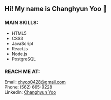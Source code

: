 ## Hi! My name is Changhyun Yoo 👋

<!--
**chang-yoo/chang-yoo** is a ✨ _special_ ✨ repository because its `README.md` (this file) appears on your GitHub profile.

Here are some ideas to get you started:

- 🔭 I’m currently working on ...
- 🌱 I’m currently learning ...
- 👯 I’m looking to collaborate on ...
- 🤔 I’m looking for help with ...
- 💬 Ask me about ...
- 📫 How to reach me: ...
- 😄 Pronouns: ...
- ⚡ Fun fact: ...
-->
### MAIN SKILLS:
  - HTML5
  - CSS3
  - JavaScript
  - React.js
  - Node.js
  - PostgreSQL

### REACH ME AT:
Email: chyoo0428@gmail.com
<br/>
Phone: (562) 665-9228
<br/>
LinkedIn: [Changhyun Yoo](https://www.linkedin.com/in/changhyun-yoo0/)
